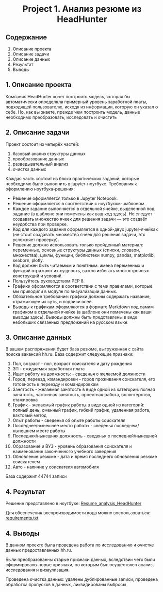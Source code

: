 # <center>Project 1. Анализ резюме из HeadHunter</center> 

## Содержание

1. Описание проекта
2. Описание задачи
3. Описание данных
4. Результат
5. Выводы

## 1. Описание проекта

Компания HeadHunter хочет построить модель, которая бы автоматически определяла примерный уровень заработной платы, подходящей пользователю, исходя из информации, которую он указал о себе. Но, как вы знаете, прежде чем построить модель, данные необходимо преобразовать, исследовать и очистить

## 2. Описание задачи

Проект состоит из четырёх частей:
1. базовый анализ структуры данных
2. преобразование данных
3. разведывательный анализ
4. очистка данных

Каждая часть состоит из блока практических заданий, которые необходимо было выполнить в jupyter-ноутбуке.
Требования к оформлению ноутбука-решения:
* Решение оформляется только в Jupyter Notebook.
* Решение оформляется в соответствии с ноутбуком-шаблоном.
* Каждое задание выполняется в отдельной ячейке, выделенной под задание (в шаблоне они помечены как ваш код здесь). Не следует создавать множество ячеек для решения задачи — это создаёт неудобства при проверке.
* Код для каждого задания оформляется в одной-двух jupyter-ячейках (не стоит создавать множество ячеек для решения задачи, это усложняет проверку).
* Решение должно использовать только пройденный материал: переменные, основные структуры данных (списки, словари, множества), циклы, функции, библиотеки numpy, pandas, matplotlib, seaborn, plotly.
* Код должен быть читаемым и понятным: имена переменных и функций отражают их сущность, важно избегать многострочных конструкций и условий.
* Пользуйтесь руководством PEP 8.
* Графики оформляются в соответствии с теми правилами, которые мы приводили в модуле по визуализации данных.
* Обязательное требование: графики должны содержать название, отражающее их суть, и подписи осей.
* Выводы к графикам оформляются в формате Markdown под самим графиком в отдельной ячейке (в шаблоне они помечены как ваши выводы здесь). Выводы должны быть представлены в виде небольших связанных предложений на русском языке.        

## 3. Описание данных

В вашем распоряжении будет база резюме, выгруженная с сайта поиска вакансий hh.ru.
База содержит следующие признаки:
1. Пол, возраст - пол, возраст соискателя и дату рождения
2. ЗП - ожидаемая заработная плата
3. Ищет работу на должность: - сведенья о желаемой должности
4. Город, переезд, командировки - город проживания соискателя, его готовность к переезду и командировкам
5. Занятость - желаемая занятость в виде одной из категорий: полная занятость, частичная занятость, проектная работа, волонтерство, стажировка
6. График - желаемый график работы в виде одной из категорий: полный день, сменный график, гибкий график, удаленная работа, вахтовый метод
7. Опыт работы - сведенья об опыте работы соискателя
8. Последнее/нынешнее место работы - сведенья последнем/нынешнем месте работы
9. Последняя/нынешняя должность - сведенья о последней/нынешней должности
10. Образование и ВУЗ - уровень образования соискателя и наименование законченного учебного заведения
11. Обновление резюме - дата и время последнего обновления резюме соискателем
12. Авто - наличие у соискателя автомобиля  

База содержит 44744 записи

## 4. Результат

Решение представлено в ноутбуке: [Resume_analysis_HeadHunter](https://github.com/EvgeniiOvcharenko/Project_Data_Science/blob/master/Project_1_Resume_analysis_HeadHunter/Resume_analysis_HeadHunter.ipynb)

Для обеспечения воспроизводимости кода можно воспользоваться: [requirements.txt](https://github.com/EvgeniiOvcharenko/Project_Data_Science/blob/master/Project_1_Resume_analysis_HeadHunter/requirements.txt)

## 4. Выводы

В данном проекте была проведена работа по исследованию и очистке данных предоставленных hh.ru. 

Были преобразованны старые признаки данных, вследствии чего  были  сформированы новые признаки,  по которым был осуществлен анализ, исследования и визаулизация.

Проведена очистка данных: удалены дублированные записи, проведена обработка пропусков в данных, ликвидированы выбросы
